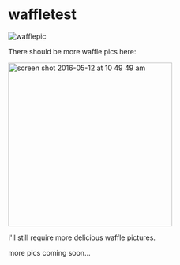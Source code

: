 # waffletest
![wafflepic](https://cloud.githubusercontent.com/assets/4775572/15188050/0c49343e-1761-11e6-8cb4-38480a2c7c5b.jpg)

There should be more waffle pics here:

<img width="332" alt="screen shot 2016-05-12 at 10 49 49 am" src="https://cloud.githubusercontent.com/assets/4775572/15222994/67675f5c-182f-11e6-821c-6eb4f59c9290.png">

I'll still require more delicious waffle pictures. 

more pics coming soon...
